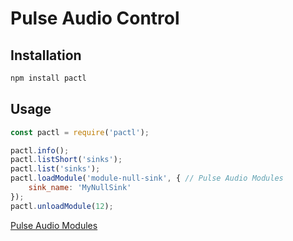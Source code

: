 # Pulse Audio Control

## Installation
```bash
npm install pactl
```
## Usage
```js
const pactl = require('pactl');

pactl.info();
pactl.listShort('sinks');
pactl.list('sinks');
pactl.loadModule('module-null-sink', { // Pulse Audio Modules
	sink_name: 'MyNullSink'
});
pactl.unloadModule(12);
```
[Pulse Audio Modules](https://www.freedesktop.org/wiki/Software/PulseAudio/Documentation/User/Modules/)
